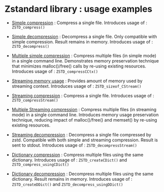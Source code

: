 Zstandard library : usage examples
==================================

- [Simple compression](simple_compression.c) :
  Compress a single file. Introduces usage of : `ZSTD_compress()`

- [Simple decompression](simple_decompression.c) :
  Decompress a single file. Only compatible with simple compression. Result remains in memory. Introduces usage
  of : `ZSTD_decompress()`

- [Multiple simple compression](multiple_simple_compression.c) :
  Compress multiple files (in simple mode) in a single command line. Demonstrates memory preservation technique that
  minimizes malloc()/free() calls by re-using existing resources. Introduces usage of : `ZSTD_compressCCtx()`

- [Streaming memory usage](streaming_memory_usage.c) :
  Provides amount of memory used by streaming context. Introduces usage of : `ZSTD_sizeof_CStream()`

- [Streaming compression](streaming_compression.c) :
  Compress a single file. Introduces usage of : `ZSTD_compressStream()`

- [Multiple Streaming compression](multiple_streaming_compression.c) :
  Compress multiple files (in streaming mode) in a single command line. Introduces memory usage preservation technique,
  reducing impact of malloc()/free() and memset() by re-using existing resources.

- [Streaming decompression](streaming_decompression.c) :
  Decompress a single file compressed by zstd. Compatible with both simple and streaming compression. Result is sent to
  stdout. Introduces usage of : `ZSTD_decompressStream()`

- [Dictionary compression](dictionary_compression.c) :
  Compress multiple files using the same dictionary. Introduces usage of : `ZSTD_createCDict()`
  and `ZSTD_compress_usingCDict()`

- [Dictionary decompression](dictionary_decompression.c) :
  Decompress multiple files using the same dictionary. Result remains in memory. Introduces usage
  of : `ZSTD_createDDict()` and `ZSTD_decompress_usingDDict()`
